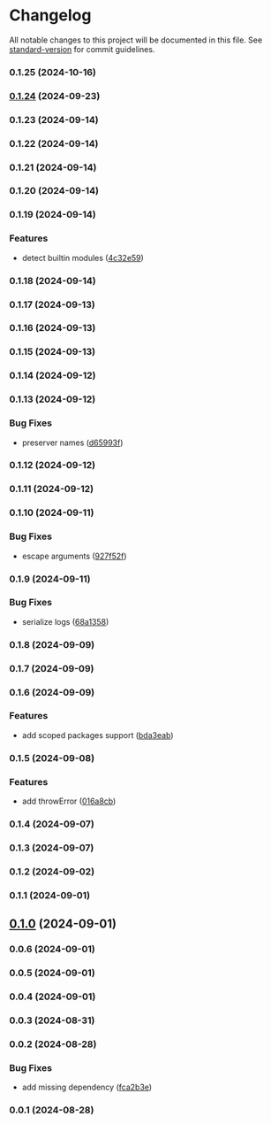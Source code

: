 # Changelog

All notable changes to this project will be documented in this file. See [standard-version](https://github.com/conventional-changelog/standard-version) for commit guidelines.

### 0.1.25 (2024-10-16)

### [0.1.24](https://github.com/Kikobeats/isolated-function/compare/v0.1.23...v0.1.24) (2024-09-23)

### 0.1.23 (2024-09-14)

### 0.1.22 (2024-09-14)

### 0.1.21 (2024-09-14)

### 0.1.20 (2024-09-14)

### 0.1.19 (2024-09-14)


### Features

* detect builtin modules ([4c32e59](https://github.com/Kikobeats/isolated-function/commit/4c32e59c4acbb84aa119c482bbfaf57dc1a0c615))

### 0.1.18 (2024-09-14)

### 0.1.17 (2024-09-13)

### 0.1.16 (2024-09-13)

### 0.1.15 (2024-09-13)

### 0.1.14 (2024-09-12)

### 0.1.13 (2024-09-12)


### Bug Fixes

* preserver names ([d65993f](https://github.com/Kikobeats/isolated-function/commit/d65993f91a186e62a211cc8903f112d3849f8cbe))

### 0.1.12 (2024-09-12)

### 0.1.11 (2024-09-12)

### 0.1.10 (2024-09-11)


### Bug Fixes

* escape arguments ([927f52f](https://github.com/Kikobeats/isolated-function/commit/927f52fe326092c36ca2c06d105339acad35a7c5))

### 0.1.9 (2024-09-11)


### Bug Fixes

* serialize logs ([68a1358](https://github.com/Kikobeats/isolated-function/commit/68a135809c43db224120019f0e0b0074c6f8bda6))

### 0.1.8 (2024-09-09)

### 0.1.7 (2024-09-09)

### 0.1.6 (2024-09-09)


### Features

* add scoped packages support ([bda3eab](https://github.com/Kikobeats/isolated-function/commit/bda3eab471956152933e1094dff8795a4587f6ee))

### 0.1.5 (2024-09-08)


### Features

* add throwError ([016a8cb](https://github.com/Kikobeats/isolated-function/commit/016a8cbe7ab3d0b3fd91e0595b9ad205f6ecf720))

### 0.1.4 (2024-09-07)

### 0.1.3 (2024-09-07)

### 0.1.2 (2024-09-02)

### 0.1.1 (2024-09-01)

## [0.1.0](https://github.com/Kikobeats/isolated-function/compare/v0.0.6...v0.1.0) (2024-09-01)

### 0.0.6 (2024-09-01)

### 0.0.5 (2024-09-01)

### 0.0.4 (2024-09-01)

### 0.0.3 (2024-08-31)

### 0.0.2 (2024-08-28)


### Bug Fixes

* add missing dependency ([fca2b3e](https://github.com/Kikobeats/isolated-function/commit/fca2b3e926167594bcc6ad158b08d0fa5f5f9c0d))

### 0.0.1 (2024-08-28)
